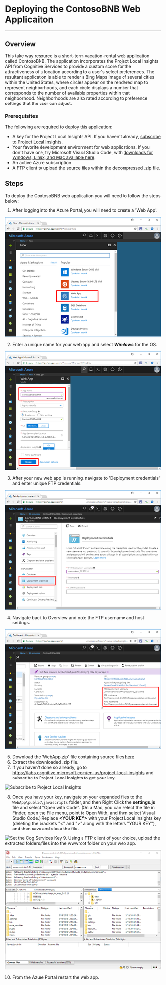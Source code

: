 <a name="AppDeployTitle"></a>
# Deploying the ContosoBNB Web Applicaiton #
---

<a name="Overview"></a>
## Overview ##

This take way resource is a short-term vacation-rental web application called ContosoBNB. The application incorporates the Project Local Insights API from Cognitive Services to provide a custom score for the attractiveness of a location according to a user's select preferences. The resultant application is able to render a Bing Maps image of several cities within the United States, where circles appear on the rendered map to represent neighborhoods, and each circle displays a number that corresponds to the number of available properties within that neighborhood. Neighborhoods are also rated according to preference settings that the user can adjust.

<a name="Prerequisites"></a>
### Prerequisites ###

The following are required to deploy this application:

- A key for the Project Local Insights API. If you haven't already, [subscribe to Project Local Insights](https://labs.cognitive.microsoft.com/en-us/project-local-insights).
- Your favorite development environment for web applications. If you don't have one, try Microsoft Visual Studio Code, with [downloads for Windows, Linux, and Mac available here](https://code.visualstudio.com/download).
- An active Azure subscription
- A FTP client to upload the source files within the decompressed .zip file. 

<a name="Steps"></a>
## Steps ##

To deploy the ContosoBNB web application you will need to follow the steps below:

1. After logging into the Azure Portal, you will need to create a 'Web App'.
  
  ![Add Web App](img/AddWebApp.png)
  
2. Enter a unique name for your web app and select ***Windows*** for the OS.  

  ![Name Web App](img/NameWebApp.png)
  
3. After your new web app is running, navigate to 'Deployment credentials' and enter unique FTP credentials.  

  ![Set FTP Credentials](img/SetCredentials.png)
  
4. Navigate back to Overview and note the FTP username and host settings.  

  ![Note FTP Credentials](img/NoteFTPCreds.png)

5. Download the 'WebApp.zip' file containing source files [here](https://redshirttour.blob.core.windows.net/webapptakeaway/WebApp.zip)
6. Extract the downloaded .zip file.
7. If you haven't done so already, go to https://labs.cognitive.microsoft.com/en-us/project-local-insights and subscribe to Project Local Insights to get your key.

  ![Subscribe to Project Local Insights](../Challenges/WebAppHOL/img/Subscribe.png)

8. Once you have your key, navigate on your expanded files to the `WebApp\public\javascripts` folder, and then Right Click the **settings.js** file and select "Open with Code". (On a Mac, you can select the file in Finder, open the File menu, point to Open With, and then select Visual Studio Code.) Replace **\<YOUR KEY\>** with your Project Local Insights key (deleting the brackets "\<" and "\>" along with the letters "YOUR KEY"), and then save and close the file.

  ![Set the Cog Services Key](../Challenges/WebAppHOL/img/SetCogServicesKey.png)
9. Using a FTP client of your choice, upload the extracted folders/files into the wwwroot folder on your web app.

  ![FTP Files](img/FTPFiles.png)

10. From the Azure Portal restart the web app.
